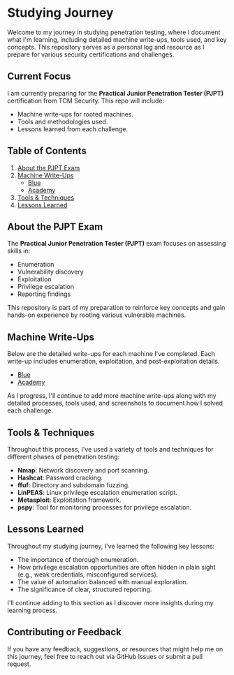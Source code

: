 # Studying Journey
Welcome to my journey in studying penetration testing, where I document what I'm learning, including detailed machine write-ups, tools used, and key concepts. This repository serves as a personal log and resource as I prepare for various security certifications and challenges.

## Current Focus
I am currently preparing for the **Practical Junior Penetration Tester (PJPT)** certification from TCM Security. This repo will include:
- Machine write-ups for rooted machines.
- Tools and methodologies used.
- Lessons learned from each challenge.

## Table of Contents
1. [About the PJPT Exam](#about-the-pjpt-exam)
2. [Machine Write-Ups](#machine-write-ups)
   - [Blue](writeups/Blue.md)
   - [Academy](writeups/Academy.md)
3. [Tools & Techniques](#tools--techniques)
4. [Lessons Learned](#lessons-learned)

## About the PJPT Exam
The **Practical Junior Penetration Tester (PJPT)** exam focuses on assessing skills in:
- Enumeration
- Vulnerability discovery
- Exploitation
- Privilege escalation
- Reporting findings

This repository is part of my preparation to reinforce key concepts and gain hands-on experience by rooting various vulnerable machines.

## Machine Write-Ups
Below are the detailed write-ups for each machine I've completed. Each write-up includes enumeration, exploitation, and post-exploitation details.

- [Blue](writeups/Blue.md)
- [Academy](writeups/Academy.md)

As I progress, I'll continue to add more machine write-ups along with my detailed processes, tools used, and screenshots to document how I solved each challenge.

## Tools & Techniques
Throughout this process, I've used a variety of tools and techniques for different phases of penetration testing:

- **Nmap**: Network discovery and port scanning.
- **Hashcat**: Password cracking.
- **ffuf**: Directory and subdomain fuzzing.
- **LinPEAS**: Linux privilege escalation enumeration script.
- **Metasploit**: Exploitation framework.
- **pspy**: Tool for monitoring processes for privilege escalation.

## Lessons Learned
Throughout my studying journey, I've learned the following key lessons:
- The importance of thorough enumeration.
- How privilege escalation opportunities are often hidden in plain sight (e.g., weak credentials, misconfigured services).
- The value of automation balanced with manual exploration.
- The significance of clear, structured reporting.

I'll continue adding to this section as I discover more insights during my learning process.

## Contributing or Feedback
If you have any feedback, suggestions, or resources that might help me on this journey, feel free to reach out via GitHub Issues or submit a pull request.

